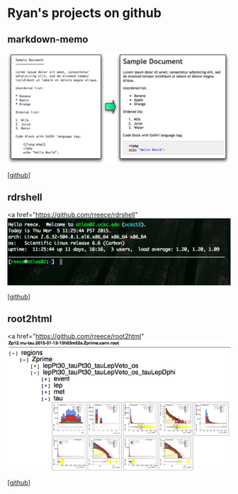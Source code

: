 Ryan's projects on github
================================================================================


markdown-memo
--------------------------------------------------------------------------------

<a href="https://github.com/rreece/markdown-memo">
<img src="img/markdown-example.png" alt="markdown-example" width="700"/>
</a>

[[github](https://github.com/rreece/markdown-memo)]


rdrshell
--------------------------------------------------------------------------------

<a href="https://github.com/rreece/rdrshell"
<img src="img/rdrshell-bash-prompt.png" alt="rdrshell-bash-prompt" width="700"/>
</a>

[[github](https://github.com/rreece/rdrshell)]


root2html
--------------------------------------------------------------------------------

<a href="https://github.com/rreece/root2html"
<img src="img/root2html-example.png" alt="root2html-example" width="700"/>
</a>

[[github](https://github.com/rreece/root2html)]


